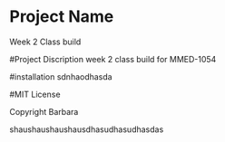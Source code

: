 # Project Name
Week 2 Class build

#Project Discription
week 2 class build for MMED-1054


#installation
sdnhaodhasda


#MIT License


Copyright Barbara

shaushaushaushausdhasudhasudhasdas